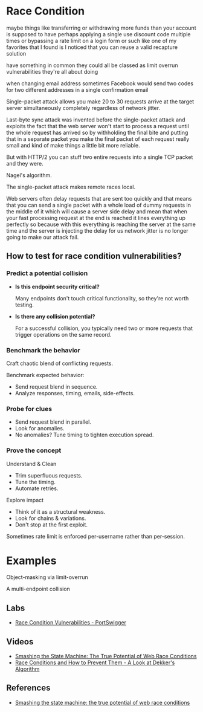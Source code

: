 # Race Condition

maybe things like transferring or withdrawing more funds than your account is supposed to have perhaps applying a single use discount code multiple times or bypassing a rate limit on a login form or such like one of my favorites that I found is I noticed that you can reuse a valid recapture solution

have something in common they could all be classed as limit overrun vulnerabilities they're all about doing

when changing email address sometimes Facebook would send two codes for two different addresses in a single confirmation email

Single-packet attack allows you make 20 to 30 requests arrive at the target server simultaneously completely regardless of network jitter.

Last-byte sync attack was invented before the single-packet attack and exploits the fact that the web server won't start to process a request until the whole request has arrived so by withholding the final bite and putting that in a separate packet you make the final packet of each request really small and kind of make things a little bit more reliable.

But with HTTP/2 you can stuff two entire requests into a single TCP packet and they were.

Nagel's algorithm.

The single-packet attack makes remote races local.

Web servers often delay requests that are sent too quickly and that means that you can send a single packet with a whole load of dummy requests in the middle of it which will cause a server side delay and mean that when your fast processing request at the end is reached it lines everything up perfectly so because with this everything is reaching the server at the same time and the server is injecting the delay for us network jitter is no longer going to make our attack fail.

## How to test for race condition vulnerabilities?

### Predict a potential collision

- **Is this endpoint security critical?**

    Many endpoints don't touch critical functionality, so they're not worth testing.

- **Is there any collision potential?**

    For a successful collision, you typically need two or more requests that trigger operations on the same record.

### Benchmark the behavior

Craft chaotic blend of conflicting requests.

Benchmark expected behavior:

- Send request blend in sequence.
- Analyze responses, timing, emails, side-effects.

### Probe for clues

- Send request blend in parallel.
- Look for anomalies.
- No anomalies? Tune timing to tighten execution spread.

### Prove the concept

Understand & Clean

- Trim superfluous requests.
- Tune the timing.
- Automate retries.

Explore impact

- Think of it as a structural weakness.
- Look for chains & variations.
- Don't stop at the first exploit.

Sometimes rate limit is enforced per-username rather than per-session.

# Examples

Object-masking via limit-overrun

A multi-endpoint collision

## Labs

- [Race Condition Vulnerabilities - PortSwigger](https://portswigger.net/web-security/race-conditions)

## Videos

- [Smashing the State Machine: The True Potential of Web Race Conditions](https://youtu.be/VzqG_-a8_Jo?feature=shared)
- [Race Conditions and How to Prevent Them - A Look at Dekker's Algorithm](https://youtu.be/MqnpIwN7dz0?feature=shared)

## References

- [Smashing the state machine: the true potential of web race conditions](https://portswigger.net/research/smashing-the-state-machine)
